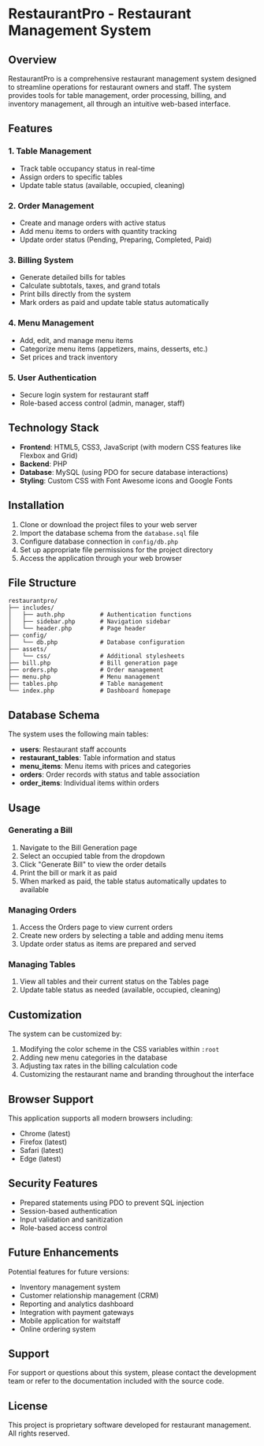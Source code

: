 # RestaurantPro - Restaurant Management System

## Overview

RestaurantPro is a comprehensive restaurant management system designed to streamline operations for restaurant owners and staff. The system provides tools for table management, order processing, billing, and inventory management, all through an intuitive web-based interface.

## Features

### 1. Table Management
- Track table occupancy status in real-time
- Assign orders to specific tables
- Update table status (available, occupied, cleaning)

### 2. Order Management
- Create and manage orders with active status
- Add menu items to orders with quantity tracking
- Update order status (Pending, Preparing, Completed, Paid)

### 3. Billing System
- Generate detailed bills for tables
- Calculate subtotals, taxes, and grand totals
- Print bills directly from the system
- Mark orders as paid and update table status automatically

### 4. Menu Management
- Add, edit, and manage menu items
- Categorize menu items (appetizers, mains, desserts, etc.)
- Set prices and track inventory

### 5. User Authentication
- Secure login system for restaurant staff
- Role-based access control (admin, manager, staff)

## Technology Stack

- **Frontend**: HTML5, CSS3, JavaScript (with modern CSS features like Flexbox and Grid)
- **Backend**: PHP
- **Database**: MySQL (using PDO for secure database interactions)
- **Styling**: Custom CSS with Font Awesome icons and Google Fonts

## Installation

1. Clone or download the project files to your web server
2. Import the database schema from the `database.sql` file
3. Configure database connection in `config/db.php`
4. Set up appropriate file permissions for the project directory
5. Access the application through your web browser

## File Structure

```
restaurantpro/
├── includes/
│   ├── auth.php          # Authentication functions
│   ├── sidebar.php       # Navigation sidebar
│   └── header.php        # Page header
├── config/
│   └── db.php            # Database configuration
├── assets/
│   └── css/              # Additional stylesheets
├── bill.php              # Bill generation page
├── orders.php            # Order management
├── menu.php              # Menu management
├── tables.php            # Table management
└── index.php             # Dashboard homepage
```

## Database Schema

The system uses the following main tables:

- **users**: Restaurant staff accounts
- **restaurant_tables**: Table information and status
- **menu_items**: Menu items with prices and categories
- **orders**: Order records with status and table association
- **order_items**: Individual items within orders

## Usage

### Generating a Bill

1. Navigate to the Bill Generation page
2. Select an occupied table from the dropdown
3. Click "Generate Bill" to view the order details
4. Print the bill or mark it as paid
5. When marked as paid, the table status automatically updates to available

### Managing Orders

1. Access the Orders page to view current orders
2. Create new orders by selecting a table and adding menu items
3. Update order status as items are prepared and served

### Managing Tables

1. View all tables and their current status on the Tables page
2. Update table status as needed (available, occupied, cleaning)

## Customization

The system can be customized by:

1. Modifying the color scheme in the CSS variables within `:root`
2. Adding new menu categories in the database
3. Adjusting tax rates in the billing calculation code
4. Customizing the restaurant name and branding throughout the interface

## Browser Support

This application supports all modern browsers including:
- Chrome (latest)
- Firefox (latest)
- Safari (latest)
- Edge (latest)

## Security Features

- Prepared statements using PDO to prevent SQL injection
- Session-based authentication
- Input validation and sanitization
- Role-based access control

## Future Enhancements

Potential features for future versions:
- Inventory management system
- Customer relationship management (CRM)
- Reporting and analytics dashboard
- Integration with payment gateways
- Mobile application for waitstaff
- Online ordering system

## Support

For support or questions about this system, please contact the development team or refer to the documentation included with the source code.

## License

This project is proprietary software developed for restaurant management. All rights reserved.
